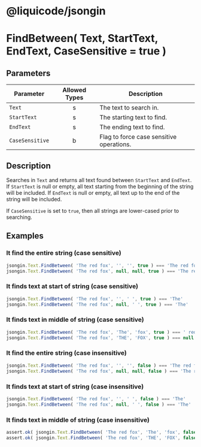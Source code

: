 # @liquicode/jsongin


# FindBetween( Text, StartText, EndText, CaseSensitive = true )


## Parameters

| **Parameter**   | **Allowed Types** | **Description**                          |
|-----------------|:-----------------:|------------------------------------------|
| `Text`          |        s          | The text to search in.                   |
| `StartText`     |        s          | The starting text to find.               |
| `EndText`       |        s          | The ending text to find.                 |
| `CaseSensitive` |        b          | Flag to force case sensitive operations. |


## Description

Searches in `Text` and returns all text found between `StartText` and `EndText`.
If `StartText` is null or empty, all text starting from the beginning of the string will be included.
If `EndText` is null or empty, all text up to the end of the string will be included.

If `CaseSensitive` is set to `true`, then all strings are lower-cased prior to searching.


## Examples


### It find the entire string (case sensitive)
```js
jsongin.Text.FindBetween( 'The red fox', '', '', true ) === 'The red fox'
jsongin.Text.FindBetween( 'The red fox', null, null, true ) === 'The red fox'
```

### It finds text at start of string (case sensitive)
```js
jsongin.Text.FindBetween( 'The red fox', '', ' ', true ) === 'The'
jsongin.Text.FindBetween( 'The red fox', null, ' ', true ) === 'The'
```

### It finds text in middle of string (case sensitive)
```js
jsongin.Text.FindBetween( 'The red fox', 'The', 'fox', true ) === ' red '
jsongin.Text.FindBetween( 'The red fox', 'THE', 'FOX', true ) === null
```

### It find the entire string (case insensitive)
```js
jsongin.Text.FindBetween( 'The red fox', '', '', false ) === 'The red fox'
jsongin.Text.FindBetween( 'The red fox', null, null, false ) === 'The red fox'
```

### It finds text at start of string (case insensitive)
```js
jsongin.Text.FindBetween( 'The red fox', '', ' ', false ) === 'The'
jsongin.Text.FindBetween( 'The red fox', null, ' ', false ) === 'The'
```

### It finds text in middle of string (case insensitive)
```js
assert.ok( jsongin.Text.FindBetween( 'The red fox', 'The', 'fox', false ) === ' red ' );
assert.ok( jsongin.Text.FindBetween( 'The red fox', 'THE', 'FOX', false ) === ' red ' );
```
